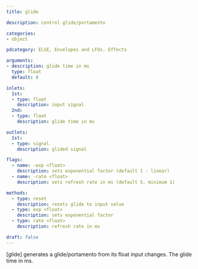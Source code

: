 ```yaml
---
title: glide

description: control glide/portamento

categories:
- object

pdcategory: ELSE, Envelopes and LFOs, Effects

arguments:
- description: glide time in ms
  type: float
  default: 0

inlets:
  1st:
  - type: float
    description: input signal
  2nd:
  - type: float
    description: glide time in ms

outlets:
  1st:
  - type: signal
    description: glided signal

flags:
  - name: -exp <float>
    description: sets exponential factor (default 1 - linear)
  - name: -rate <float>
    description: sets refresh rate in ms (default 5, minimum 1)

methods:
  - type: reset
    description: resets glide to input value
  - type: exp <float>
    description: sets exponential factor
  - type: rate <float>
    description: refresh rate in ms

draft: false
---
```


[glide] generates a glide/portamento from its float input changes. The glide time in ms.

